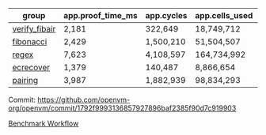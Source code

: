| group | app.proof_time_ms | app.cycles | app.cells_used | leaf.proof_time_ms | leaf.cycles | leaf.cells_used |
| -- | -- | -- | -- | -- | -- | -- |
| [verify_fibair](https://github.com/openvm-org/openvm/blob/benchmark-results/benchmarks-pr/1971/verify_fibair-1792f9993136857927896baf2385f90d7c919903.md) | 2,181 |  322,649 |  18,749,712 |- | - | - |
| [fibonacci](https://github.com/openvm-org/openvm/blob/benchmark-results/benchmarks-pr/1971/fibonacci-1792f9993136857927896baf2385f90d7c919903.md) | 2,429 |  1,500,210 |  51,504,507 |- | - | - |
| [regex](https://github.com/openvm-org/openvm/blob/benchmark-results/benchmarks-pr/1971/regex-1792f9993136857927896baf2385f90d7c919903.md) | 7,623 |  4,108,597 |  164,734,992 |- | - | - |
| [ecrecover](https://github.com/openvm-org/openvm/blob/benchmark-results/benchmarks-pr/1971/ecrecover-1792f9993136857927896baf2385f90d7c919903.md) | 1,379 |  140,487 |  8,866,654 |- | - | - |
| [pairing](https://github.com/openvm-org/openvm/blob/benchmark-results/benchmarks-pr/1971/pairing-1792f9993136857927896baf2385f90d7c919903.md) | 3,987 |  1,882,939 |  98,834,293 |- | - | - |


Commit: https://github.com/openvm-org/openvm/commit/1792f9993136857927896baf2385f90d7c919903

[Benchmark Workflow](https://github.com/openvm-org/openvm/actions/runs/16976513920)
